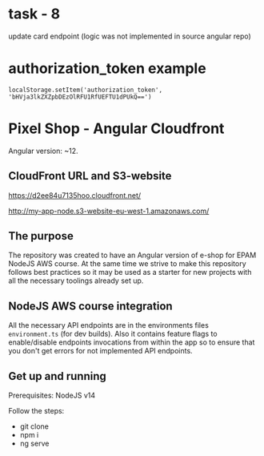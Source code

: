 # task - 8

update card endpoint (logic was not implemented in source angular repo)

# authorization_token example

`localStorage.setItem('authorization_token', 'bHVja3lkZXZpbDEzOlRFU1RfUEFTU1dPUkQ==')`

# Pixel Shop - Angular Cloudfront

Angular version: ~12.

## CloudFront URL and S3-website

https://d2ee84u7135hoo.cloudfront.net/

http://my-app-node.s3-website-eu-west-1.amazonaws.com/

## The purpose

The repository was created to have an Angular version of e-shop for EPAM NodeJS AWS course. At the same time we strive to make this repository follows best practices so it may be used as a starter for new projects with all the necessary toolings already set up.

## NodeJS AWS course integration

All the necessary API endpoints are in the environments files `environment.ts` (for dev builds). Also it contains feature flags to enable/disable endpoints invocations from within the app so to ensure that you don't get errors for not implemented API endpoints.

## Get up and running

Prerequisites: NodeJS v14

Follow the steps:

- git clone
- npm i
- ng serve
